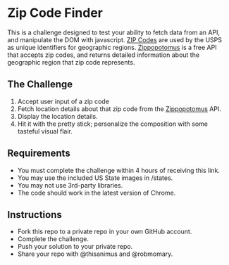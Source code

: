 # Zip Code Finder

This is a challenge designed to test your ability to fetch data from an API, and manipulate the DOM with javascript.  [ZIP Codes](https://en.wikipedia.org/wiki/ZIP_Code) are used by the USPS as unique identifiers for geographic regions. [Zippopotomus](https://zippopotam.us) is a free API that accepts zip codes, and returns detailed information about the geographic region that zip code represents.


## The Challenge

1. Accept user input of a zip code
2. Fetch location details about that zip code from the [Zippopotomus](https://www.zippopotam.us) API.
3. Display the location details.
4. Hit it with the pretty stick; personalize the composition with some tasteful visual flair.

## Requirements

- You must complete the challenge within 4 hours of receiving this link.
- You may use the included US State images in /states.
- You may not use 3rd-party libraries.
- The code should work in the latest version of Chrome.

## Instructions
- Fork this repo to a private repo in your own GitHub account.
- Complete the challenge.
- Push your solution to your private repo.
- Share your repo with @thisanimus and @robmomary.
